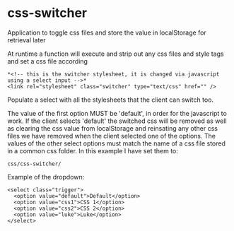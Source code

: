 # css-switcher

Application to toggle css files and store the value in localStorage for retrieval later

At runtime a function will execute and strip out any css files and style tags and set a css file according 

```
*<!-- this is the switcher stylesheet, it is changed via javascript using a select input -->*
<link rel="stylesheet" class="switcher" type="text/css" href="" />
```

Populate a select with all the stylesheets that the client can switch too.

The value of the first option MUST be 'default', in order for the javascript to work. If the client selects 'default' the switched css will be removed as well as clearing the css value from localStorage and reinsating any other css files we have removed when the client selected one of the options. The values of the other select options must match the name of a css file stored in a common css folder. In this example I have set them to:
```
css/css-switcher/
```

Example of the dropdown:

```
<select class="trigger">
  <option value="default">Default</option>
  <option value="css1">CSS 1</option>
  <option value="css2">CSS 2</option>
  <option value="luke">Luke</option>
</select>
```
